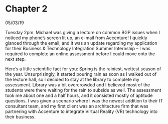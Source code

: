 # Chapter 2

05/03/19

Tuesday 2pm. Michael was giving a lecture on common BGP issues when I noticed my phone’s screen lit up, an e-mail from Accenture! I quickly glanced through the email, and it was an update regarding my application for their Business & Technology Integration Summer Internship – I was required to complete an online assessment before I could move onto the next step.

Here’s a little scientific fact for you: Spring is the rainiest, wettest season of the year. Unsurprisingly, it started pouring rain as soon as I walked out of the lecture hall, so I decided to stay at the library to complete my assessment. Library was a bit overcrowded and I believed most of the students were there waiting for the rain to subside as well. The assessment took me about one and a half hours, and it consisted mostly of aptitude questions. I was given a scenario where I was the newest addition to their IT consultant team, and my first client was an architecture firm that was partnering with Accenture to integrate Virtual Reality (VR) technology into their business. 
